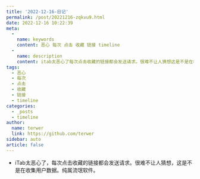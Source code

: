 ```yaml
---
title: '2022-12-16-日记'
permalink: /post/20221216-zqkvu9.html
date: 2022-12-16 10:22:39
meta: 
  - 
    name: keywords
    content: 恶心 每次 点击 收藏 链接 timeline
  - 
    name: description
    content: itab太恶心了每次点击收藏的链接都会发送请求。很难不让人猜想这是不是在收集用户数据。纯属流氓软件。
tags: 
  - 恶心
  - 每次
  - 点击
  - 收藏
  - 链接
  - timeline
categories: 
  - _posts
  - timeline
author: 
  name: terwer
  link: https://github.com/terwer
sidebar: auto
article: false
---
```




* iTab太恶心了，每次点击收藏的链接都会发送请求。很难不让人猜想，这是不是在收集用户数据。纯属流氓软件。

‍
